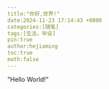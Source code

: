 ```yaml
---
title:"你好,世界!"
date:2024-11-23 17:14:43 +0800
categories:[随笔]
tags:[生活，毕设]
pin:true
author:hejiaming
toc:true
math:false
---
```


"Hello World!"


